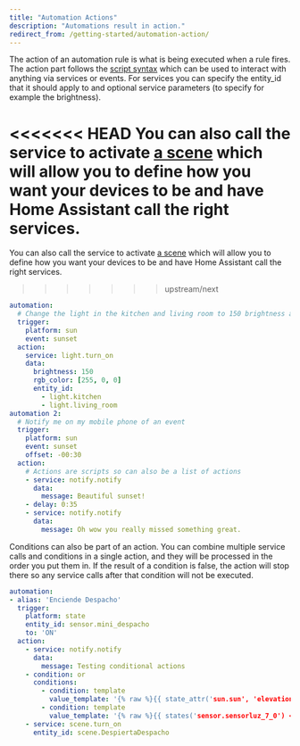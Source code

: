 ```yaml
---
title: "Automation Actions"
description: "Automations result in action."
redirect_from: /getting-started/automation-action/
---
```


The action of an automation rule is what is being executed when a rule fires. The action part follows the [script syntax](/docs/scripts/) which can be used to interact with anything via services or events. For services you can specify the entity_id that it should apply to and optional service parameters (to specify for example the brightness).

<<<<<<< HEAD
You can also call the service to activate [a scene](/components/scene/) which will allow you to define how you want your devices to be and have Home Assistant call the right services.
=======
You can also call the service to activate [a scene](/integrations/scene/) which will allow you to define how you want your devices to be and have Home Assistant call the right services.
>>>>>>> upstream/next

```yaml
automation:
  # Change the light in the kitchen and living room to 150 brightness and color red.
  trigger:
    platform: sun
    event: sunset
  action:
    service: light.turn_on
    data:
      brightness: 150
      rgb_color: [255, 0, 0]
      entity_id:
        - light.kitchen
        - light.living_room
automation 2:
  # Notify me on my mobile phone of an event
  trigger:
    platform: sun
    event: sunset
    offset: -00:30
  action:
    # Actions are scripts so can also be a list of actions
    - service: notify.notify
      data:
        message: Beautiful sunset!
    - delay: 0:35
    - service: notify.notify
      data:
        message: Oh wow you really missed something great.
```

Conditions can also be part of an action. You can combine multiple service calls and conditions in a single action, and they will be processed in the order you put them in. If the result of a condition is false, the action will stop there so any service calls after that condition will not be executed.

```yaml
automation:
- alias: 'Enciende Despacho'
  trigger:
    platform: state
    entity_id: sensor.mini_despacho
    to: 'ON'
  action:
    - service: notify.notify
      data:
        message: Testing conditional actions
    - condition: or
      conditions:
        - condition: template
          value_template: '{% raw %}{{ state_attr('sun.sun', 'elevation') < 4 }}{% endraw %}'
        - condition: template
          value_template: '{% raw %}{{ states('sensor.sensorluz_7_0') < 10 }}{% endraw %}'
    - service: scene.turn_on
      entity_id: scene.DespiertaDespacho
```
